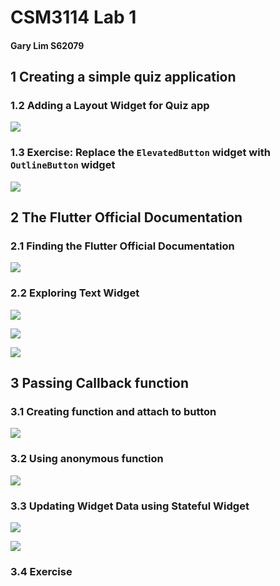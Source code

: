 # CSM3114 Lab 1
#### Gary Lim S62079

<div style="page-break-after: always"></div>

## 1 Creating a simple quiz application

### 1.2 Adding a Layout Widget for Quiz app

![](20231024180927.png)

### 1.3 Exercise: Replace the `ElevatedButton` widget with `OutlineButton` widget

![](20231024181649.png)

<div style="page-break-after: always"></div>

## 2 The Flutter Official Documentation

### 2.1 Finding the Flutter Official Documentation

![](20231024182043.png)

<div style="page-break-after: always"></div>

### 2.2 Exploring Text Widget

![](20231024182547.png)

![](20231024182955.png)

![](20231024183119.png)

<div style="page-break-after: always"></div>

## 3 Passing Callback function

### 3.1 Creating function and attach to button

![](20231024183922.png)

### 3.2 Using anonymous function

![](20231024184258.png)

<div style="page-break-after: always"></div>

### 3.3 Updating Widget Data using Stateful Widget

![](20231024191208.png)

![](20231024191352.png)
<div style="page-break-after: always"></div>

### 3.4 Exercise

